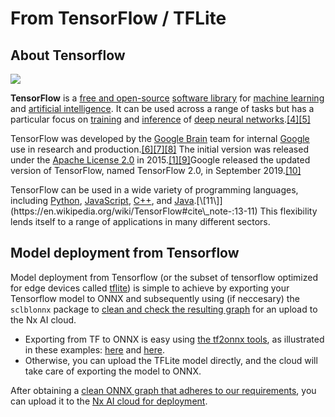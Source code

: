 # From TensorFlow / TFLite

## About Tensorflow

![](../../.gitbook/assets/TensorFlow\_logo.svg.png)

**TensorFlow** is a [free and open-source](https://en.wikipedia.org/wiki/Free\_and\_open-source\_software) [software library](https://en.wikipedia.org/wiki/Library\_\(computing\)) for [machine learning](https://en.wikipedia.org/wiki/Machine\_learning) and [artificial intelligence](https://en.wikipedia.org/wiki/Artificial\_intelligence). It can be used across a range of tasks but has a particular focus on [training](https://en.wikipedia.org/wiki/Types\_of\_artificial\_neural\_networks#Training) and [inference](https://en.wikipedia.org/wiki/Statistical\_inference) of [deep neural networks](https://en.wikipedia.org/wiki/Deep\_neural\_networks).[\[4\]](https://en.wikipedia.org/wiki/TensorFlow#cite\_note-4)[\[5\]](https://en.wikipedia.org/wiki/TensorFlow#cite\_note-YoutubeClip-5)

TensorFlow was developed by the [Google Brain](https://en.wikipedia.org/wiki/Google\_Brain) team for internal [Google](https://en.wikipedia.org/wiki/Google) use in research and production.[\[6\]](https://en.wikipedia.org/wiki/TensorFlow#cite\_note-6)[\[7\]](https://en.wikipedia.org/wiki/TensorFlow#cite\_note-7)[\[8\]](https://en.wikipedia.org/wiki/TensorFlow#cite\_note-8) The initial version was released under the [Apache License 2.0](https://en.wikipedia.org/wiki/Apache\_License\_2.0) in 2015.[\[1\]](https://en.wikipedia.org/wiki/TensorFlow#cite\_note-Credits-1)[\[9\]](https://en.wikipedia.org/wiki/TensorFlow#cite\_note-Metz-Nov9-9)Google released the updated version of TensorFlow, named TensorFlow 2.0, in September 2019.[\[10\]](https://en.wikipedia.org/wiki/TensorFlow#cite\_note-:12-10)

TensorFlow can be used in a wide variety of programming languages, including [Python](https://en.wikipedia.org/wiki/Python\_\(programming\_language\)), [JavaScript](https://en.wikipedia.org/wiki/JavaScript), [C++](https://en.wikipedia.org/wiki/C%2B%2B), and [Java](https://en.wikipedia.org/wiki/Java\_\(programming\_language\)).[\[11\]](https://en.wikipedia.org/wiki/TensorFlow#cite\_note-:13-11) This flexibility lends itself to a range of applications in many different sectors.

## Model deployment from Tensorflow

Model deployment from Tensorflow (or the subset of tensorflow optimized for edge devices called [tflite](https://www.tensorflow.org/lite)) is simple to achieve by exporting your Tensorflow model to ONNX and subsequently using (if neccesary) the `sclblonnx` package to [clean and check the resulting graph](../onnx-requirements.md#automatic-checking-using-the-sclblonnx-check-function) for an upload to the Nx AI cloud.&#x20;

* Exporting from TF to ONNX is easy using [the tf2onnx tools](https://github.com/onnx/tensorflow-onnx), as illustrated in these examples: [here](https://github.com/scailable/sclblonnx/blob/master/examples/example\_04.py) and [here](https://onnxruntime.ai/docs/tutorials/tf-get-started.html#converting-a-model).
* Otherwise, you can upload the TFLite model directly, and the cloud will take care of exporting the model to ONNX.

After obtaining a [clean ONNX graph that adheres to our requirements](../onnx-requirements.md), you can upload it to the [Nx AI cloud for deployment](../../nx-ai-cloud/upload-your-model/).
